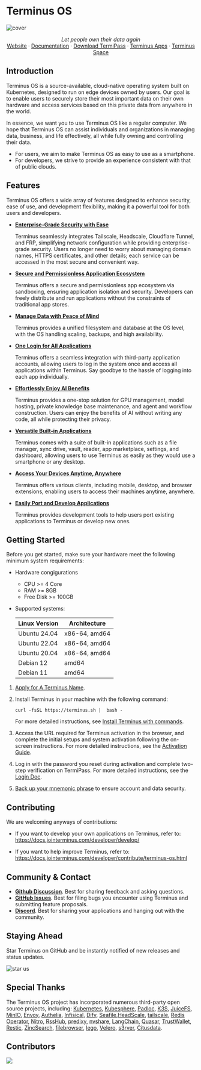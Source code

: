 # Terminus OS
![cover](https://raw.githubusercontent.com/beclab/terminus/main/images/banner2.jpg)
<p align="center">
  <i>Let people own their data again </i><br>
  <a href="https://www.jointerminus.com">Website</a> ·
  <a href="https://docs.jointerminus.com">Documentation</a> ·
  <a href="https://docs.jointerminus.com/how-to/termipass/overview.html#download">Download TermiPass</a> ·
  <a href="https://github.com/beclab/apps">Terminus Apps</a> ·
  <a href="https://space.jointerminus.com">Terminus Space</a>
</p>


## Introduction

Terminus OS is a source-available, cloud-native operating system built on Kubernetes, designed to run on edge devices owned by users. Our goal is to enable users to securely store their most important data on their own hardware and access services based on this private data from anywhere in the world.

In essence, we want you to use Terminus OS like a regular computer. We hope that Terminus OS can assist individuals and organizations in managing data, business, and life effectively, all while fully owning and controlling their data.

- For users, we aim to make Terminus OS as easy to use as a smartphone.
- For developers, we strive to provide an experience consistent with that of public clouds.

## Features

Terminus OS offers a wide array of features designed to enhance security, ease of use, and development flexibility, making it a powerful tool for both users and developers.

- [**Enterprise-Grade Security with Ease**](https://docs.jointerminus.com/overview/terminus/network.html)

   Terminus seamlessly integrates Tailscale, Headscale, Cloudflare Tunnel, and FRP, simplifying network configuration while providing enterprise-grade security. Users no longer need to worry about managing domain names, HTTPS certificates, and other details; each service can be accessed in the most secure and convenient way.

- [**Secure and Permissionless Application Ecosystem**](https://docs.jointerminus.com/overview/terminus/application.html)

   Terminus offers a secure and permissionless app ecosystem via sandboxing, ensuring application isolation and security. Developers can freely distribute and run applications without the constraints of traditional app stores.

- [**Manage Data with Peace of Mind**](https://docs.jointerminus.com/overview/terminus/data.html)

   Terminus provides a unified filesystem and database at the OS level, with the OS handling scaling, backups, and high availability.

- [**One Login for All Applications**](https://docs.jointerminus.com/overview/terminus/account.html)
  
   Terminus offers a seamless integration with third-party application accounts, allowing users to log in the system once and access all applications within Terminus. Say goodbye to the hassle of logging into each app individually.

- [**Effortlessly Enjoy AI Benefits**](https://docs.jointerminus.com/overview/terminus/ai.html)
   
   Terminus provides a one-stop solution for GPU management, model hosting, private knowledge base maintenance, and agent and workflow construction. Users can enjoy the benefits of AI without writing any code, all while protecting their privacy.

- [**Versatile Built-in Applications**](https://docs.jointerminus.com/how-to/terminus/)
  
   Terminus comes with a suite of built-in applications such as a file manager, sync drive, vault, reader, app marketplace, settings, and dashboard, allowing users to use Terminus as easily as they would use a smartphone or any desktop. 

- [**Access Your Devices Anytime, Anywhere**](https://github.com/beclab/TermiPass)
   
   Terminus offers various clients, including mobile, desktop, and browser extensions, enabling users to access their machines anytime, anywhere.

- [**Easily Port and Develop Applications**](https://docs.jointerminus.com/overview/terminus/network.html)
  
   Terminus provides development tools to help users port existing applications to Terminus or develop new ones.


## Getting Started

Before you get started, make sure your hardware meet the following minimum system requirements:

- Hardware congigurations

  - CPU >= 4 Core
  - RAM >= 8GB
  - Free Disk >= 100GB
- Supported systems:
   
   | Linux Version | Architecture |
   | -------------- | ------ |
   | Ubuntu 24.04   | x86-64, amd64 |
   | Ubuntu 22.04   | x86-64, amd64 |
   | Ubuntu 20.04   | x86-64, amd64 |
   | Debian 12  | amd64 |
   | Debian 11  | amd64 |
      

1. [Apply for A Terminus Name](https://docs.jointerminus.com/how-to/termipass/account/#create-terminus-name). 
   
2. Install Terminus in your machine with the following command: 
   ```
   curl -fsSL https://terminus.sh |  bash -
   ```
   For more detailed instructions, see [Install Terminus with commands](https://docs.jointerminus.com/how-to/terminus/setup/install.html#install).

3. Access the URL required for Terminus activation in the browser, and complete the initial setups and system activation following the on-screen instructions. For more detailed instructions, see the [Activation Guide](../../how-to/terminus/setup/wizard.md).
   
4. Log in with the password you reset during activation and complete two-step verification on TermiPass. For more detailed instructions, see the [Login Doc](../../how-to/terminus/setup/login.md).
   
5. [Back up your mnemonic phrase](../../how-to/termipass/account/index.md#backup-mnemonic-phrase.md) to ensure account and data security.



## Contributing

We are welcoming anyways of contributions:

- If you want to develop your own applications on Terminus, refer to:
https://docs.jointerminus.com/developer/develop/


- If you want to help improve Terminus, refer to:
https://docs.jointerminus.com/developer/contribute/terminus-os.html

## Community & Contact

* [**Github Discussion**](https://github.com/beclab/terminus/discussions). Best for sharing feedback and asking questions.
* [**GitHub Issues**](https://github.com/beclab/terminus/issues). Best for filing bugs you encounter using Terminus and submitting feature proposals. 
* [**Discord**](https://discord.gg/ShjkCBs2). Best for sharing your applications and hanging out with the community.

## Staying Ahead

Star Terminus on GitHub and be instantly notified of new releases and status updates. 

 
![star us](https://raw.githubusercontent.com/beclab/terminus/main/images/star.gif)
 


## Special Thanks 

The Terminus OS project has incorporated numerous third-party open source projects, including: [Kubernetes](https://kubernetes.io/), [Kubesphere](https://github.com/kubesphere/kubesphere), [Padloc](https://padloc.app/), [K3S](https://k3s.io/), [JuiceFS](https://github.com/juicedata/juicefs), [MinIO](https://github.com/minio/minio), [Envoy](https://github.com/envoyproxy/envoy), [Authelia](https://github.com/authelia/authelia), [Infisical](https://github.com/Infisical/infisical), [Dify](https://github.com/langgenius/dify), [Seafile](https://github.com/haiwen/seafile),[HeadScale](https://headscale.net/), [tailscale](https://tailscale.com/), [Redis Operator](https://github.com/spotahome/redis-operator), [Nitro](https://nitro.jan.ai/), [RssHub](http://rsshub.app/), [predixy](https://github.com/joyieldInc/predixy), [nvshare](https://github.com/grgalex/nvshare), [LangChain](https://www.langchain.com/), [Quasar](https://quasar.dev/), [TrustWallet](https://trustwallet.com/), [Restic](https://restic.net/), [ZincSearch](https://zincsearch-docs.zinc.dev/), [filebrowser](https://filebrowser.org/), [lego](https://go-acme.github.io/lego/), [Velero](https://velero.io/), [s3rver](https://github.com/jamhall/s3rver), [Citusdata](https://www.citusdata.com/).

## Contributors
<a href="https://github.com/beclab/terminus/graphs/contributors"> <img src="https://contrib.rocks/image?repo=beclab/terminus" /> </a>